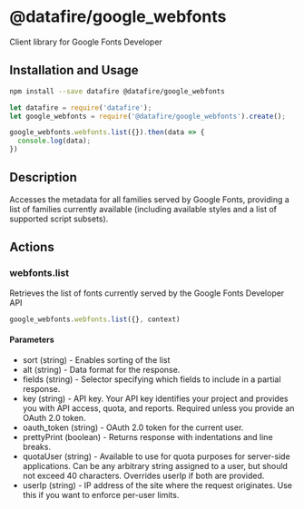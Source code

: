 # @datafire/google_webfonts

Client library for Google Fonts Developer

## Installation and Usage
```bash
npm install --save datafire @datafire/google_webfonts
```

```js
let datafire = require('datafire');
let google_webfonts = require('@datafire/google_webfonts').create();

google_webfonts.webfonts.list({}).then(data => {
  console.log(data);
})
```

## Description
Accesses the metadata for all families served by Google Fonts, providing a list of families currently available (including available styles and a list of supported script subsets).

## Actions
### webfonts.list
Retrieves the list of fonts currently served by the Google Fonts Developer API


```js
google_webfonts.webfonts.list({}, context)
```

#### Parameters
* sort (string) - Enables sorting of the list
* alt (string) - Data format for the response.
* fields (string) - Selector specifying which fields to include in a partial response.
* key (string) - API key. Your API key identifies your project and provides you with API access, quota, and reports. Required unless you provide an OAuth 2.0 token.
* oauth_token (string) - OAuth 2.0 token for the current user.
* prettyPrint (boolean) - Returns response with indentations and line breaks.
* quotaUser (string) - Available to use for quota purposes for server-side applications. Can be any arbitrary string assigned to a user, but should not exceed 40 characters. Overrides userIp if both are provided.
* userIp (string) - IP address of the site where the request originates. Use this if you want to enforce per-user limits.

